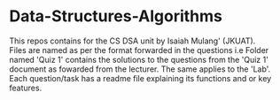 # Data-Structures-Algorithms

This repos contains for the CS DSA unit by Isaiah Mulang' (JKUAT). <br>
Files are named as per the format forwarded in the questions i.e Folder named 'Quiz 1' contains the solutions to the questions from the 'Quiz 1' document as fowarded from the lecturer. The same applies to the 'Lab'. <br>
Each question/task has a readme file explaining its functions and or key features.
